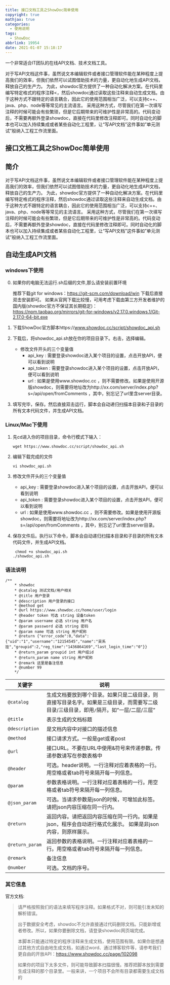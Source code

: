 ```yaml
---
title: 接口文档工具之ShowDoc简单使用
copyright: true
mathjax: true
categories:
  - 使用说明
tags:
  - ShowDoc
abbrlink: 19954
date: 2021-01-07 15:18:17
---
```


一个非常适合IT团队的在线API文档、技术文档工具。

对于写API文档这件事，虽然说文本编辑软件或者接口管理软件能在某种程度上提高我们的效率，但我们依然可以试图借助技术的力量，更自动化地生成API文档，释放自己的生产力。
为此，showdoc官方提供了一种自动化解决方案。在代码里编写特定格式的程序注释<，然后showdoc通过读取这些注释来自动生成文档。由于这种方式不跟特定的语言耦合，因此它的使用范围相当广泛，可以支持c++、java、php、node等等常见的主流语言。
采用这种方式，尽管我们在第一次填写注释的时候可能会有些繁琐，但是它后期带来的可维护性是非常高的。代码变动后，不需要再额外登录showdoc，直接在代码里修改注释即可。同时自动化的脚本也可以加入持续集成或者某些自动化工程里，让“写API文档”这件事如”单元测试”般纳入工程工作流里面。

<!-- less -->



## 接口文档工具之ShowDoc简单使用

## 简介

对于写API文档这件事，虽然说文本编辑软件或者接口管理软件能在某种程度上提高我们的效率，但我们依然可以试图借助技术的力量，更自动化地生成API文档，释放自己的生产力。
为此，showdoc官方提供了一种自动化解决方案。在代码里编写特定格式的程序注释，然后showdoc通过读取这些注释来自动生成文档。由于这种方式不跟特定的语言耦合，因此它的使用范围相当广泛，可以支持c++、java、php、node等等常见的主流语言。
采用这种方式，尽管我们在第一次填写注释的时候可能会有些繁琐，但是它后期带来的可维护性是非常高的。代码变动后，不需要再额外登录showdoc，直接在代码里修改注释即可。同时自动化的脚本也可以加入持续集成或者某些自动化工程里，让“写API文档”这件事如”单元测试”般纳入工程工作流里面。



## 自动生成API文档

### windows下使用

0. 如果你的电脑无法运行.sh后缀的文件,那么请安装前置环境

   推荐下载git for windows：https://git-scm.com/download/win 下载后直接双击安装即可。
   如果从官网下载比较慢，可用考虑下载由第三方开发者维护的国内版(showdoc官方不保证其长期稳定)：
   https://npm.taobao.org/mirrors/git-for-windows/v2.17.0.windows.1/Git-2.17.0-64-bit.exe

1. 下载ShowDoc官方脚本https://www.showdoc.cc/script/showdoc_api.sh

2. 下载后，将showdoc_api.sh放在你的项目目录下。右击，选择编辑。

   - 修改文件开头的三个变量值
     - api_key : 需要登录showdoc进入某个项目的设置，点击开放API，便可以看到说明
     - api_token : 需要登录showdoc进入某个项目的设置，点击开放API，便可以看到说明
     - url : 如果是使用www.showdoc.cc ，则不需要修改。如果是使用开源版showdoc，则需要将地址改为http://xx.com/server/index.php?s=/api/open/fromComments ，其中，别忘记了url里含server目录。

3. 填写完毕，保存。然后直接双击运行，脚本会自动递归扫描本目录和子目录的所有文本代码文件，并生成API文档。



### Linux/Mac下使用

1. 先cd进入你的项目目录，命令行模式下输入：

   ```
   wget https://www.showdoc.cc/script/showdoc_api.sh
   ```

2. 编辑下载完成的文件

   ```\
   vi showdoc_api.sh
   ```

3. 修改文件开头的三个变量值

   - api_key : 需要登录showdoc进入某个项目的设置，点击开放API，便可以看到说明
   - api_token : 需要登录showdoc进入某个项目的设置，点击开放API，便可以看到说明
   - url : 如果是使用www.showdoc.cc ，则不需要修改。如果是使用开源版showdoc，则需要将地址改为http://xx.com/server/index.php?s=/api/open/fromComments ，其中，别忘记了url里含server目录。

4. 保存文件后。执行以下命令，脚本会自动递归扫描本目录和子目录的所有文本代码文件，并生成API文档。

   ```
    chmod +x showdoc_api.sh
   ./showdoc_api.sh
   ```



### 语法说明

```
/**
    * showdoc
    * @catalog 测试文档/用户相关
    * @title 用户登录
    * @description 用户登录的接口
    * @method get
    * @url https://www.showdoc.cc/home/user/login
    * @header token 可选 string 设备token 
    * @param username 必选 string 用户名 
    * @param password 必选 string 密码  
    * @param name 可选 string 用户昵称  
    * @return {"error_code":0,"data":{"uid":"1","username":"12154545","name":"吴系挂","groupid":2,"reg_time":"1436864169","last_login_time":"0"}}
    * @return_param groupid int 用户组id
    * @return_param name string 用户昵称
    * @remark 这里是备注信息
    * @number 99
    */
```

| 关键字          | 说明                                                         |
| --------------- | ------------------------------------------------------------ |
| `@catalog`      | 生成文档要放到哪个目录。如果只是二级目录，则直接写目录名字。如果是三级目录，而需要写二级目录/三级目录，即用`/`隔开。如”一层/二层/三层” |
| `@title`        | 表示生成的文档标题                                           |
| `@description`  | 是文档内容中对接口的描述信息                                 |
| `@method`       | 接口请求方式。一般是get或者post                              |
| `@url`          | 接口URL。不要在URL中使用&符号来传递参数。传递参数请写在参数表格中 |
| `@header`       | 可选。header说明。一行注释对应着表格的一行。用空格或者tab符号来隔开每一列信息。 |
| `@param`        | 参数表格说明。一行注释对应着表格的一行。用空格或者tab符号来隔开每一列信息。 |
| `@json_param`   | 可选。当请求参数是json的时候，可增加此标签。请把json内容压缩在同一行内。 |
| `@return`       | 返回内容。请把返回内容压缩在同一行内。如果是json，程序会自动进行格式化展示。 如果是非json内容，则原样展示。 |
| `@return_param` | 返回参数的表格说明。一行注释对应着表格的一行。用空格或者tab符号来隔开每一列信息。 |
| `@remark`       | 备注信息                                                     |
| `@number`       | 可选。文档的序号。                                           |



### 其它信息

官方文档:

> 请严格按照我们的语法来填写程序注释。如果格式不对，则可能引发未知的解析错误。
>
> 出于数据安全考虑，showdoc不允许直接通过代码删除文档。只能新增或者修改。所以，如果你要删除文档，请登录showdoc网页端完成。
>
> 本脚本只能通过特定的程序注释来生成文档，使用范围有限。如果你是想通过其他方式自由地生成文档，如通过word、通过博客软件等，请参考我们更自由的开放API：https://www.showdoc.cc/page/102098
>
> 如果你的项目下太多文件，则可能导致脚本扫描很慢。推荐把脚本放到需要生成注释的那个目录里。一般来讲，一个项目不会所有目录都需要生成文档的

